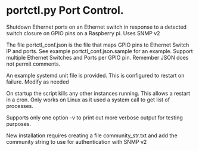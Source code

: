 # portctl.py Port Control. 

Shutdown Ethernet ports on an Ethernet switch in response to a detected 
switch closure on GPIO pins on a Raspberry pi. Uses SNMP v2

The file portctl_conf.json is the file that maps GPIO pins to 
Ethernet Switch IP and ports. See example portctl_conf.json.sample
for an example. Support multiple Ethernet Switches and Ports per
GPIO pin. Remember JSON does not permit comments. 

An example systemd unit file is provided. This is configured to 
restart on failure. Modify as needed

On startup the script kills any other instances running. This allows
a restart in a cron. Only works on Linux as it used a system call 
to get list of processes. 

Supports only one option -v to print out more verbose output for 
testing purposes. 

New installation requires creating a file community_str.txt and add
the community string to use for authentication with SNMP v2 
